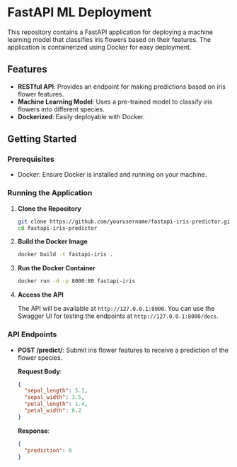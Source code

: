 # FastAPI ML Deployment

This repository contains a FastAPI application for deploying a machine learning model that classifies iris flowers based on their features. The application is containerized using Docker for easy deployment.

## Features

- **RESTful API**: Provides an endpoint for making predictions based on iris flower features.
- **Machine Learning Model**: Uses a pre-trained model to classify iris flowers into different species.
- **Dockerized**: Easily deployable with Docker.

## Getting Started

### Prerequisites

- Docker: Ensure Docker is installed and running on your machine.

### Running the Application

1. **Clone the Repository**

    ```sh
    git clone https://github.com/yourusername/fastapi-iris-predictor.git
    cd fastapi-iris-predictor
    ```

2. **Build the Docker Image**

    ```sh
    docker build -t fastapi-iris .
    ```

3. **Run the Docker Container**

    ```sh
    docker run -d -p 8000:80 fastapi-iris
    ```

4. **Access the API**

    The API will be available at `http://127.0.0.1:8000`. You can use the Swagger UI for testing the endpoints at `http://127.0.0.1:8000/docs`.

### API Endpoints

- **POST /predict/**: Submit iris flower features to receive a prediction of the flower species.

    **Request Body**:

    ```json
    {
      "sepal_length": 5.1,
      "sepal_width": 3.5,
      "petal_length": 1.4,
      "petal_width": 0.2
    }
    ```

    **Response**:

    ```json
    {
      "prediction": 0
    }
    ```